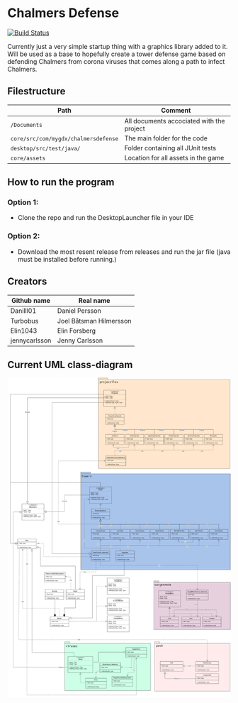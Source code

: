 # Chalmers Defense

[![Build Status](https://app.travis-ci.com/Danilll01/TDA367-OO-Projekt.svg?branch=main)](https://app.travis-ci.com/Danilll01/TDA367-OO-Projekt)

Currently just a very simple startup thing with a graphics library added to it. Will be used as a base to hopefully
create a tower defense game based on defending Chalmers from corona viruses that comes along a path to infect Chalmers.

## Filestructure
Path                                   | Comment
---------------------------------      | -------------
`/Documents`                           | All documents accociated with the project
`core/src/com/mygdx/chalmersdefense`   | The main folder for the code
`desktop/src/test/java/`               | Folder containing all JUnit tests
`core/assets`                          | Location for all assets in the game


## How to run the program
### Option 1:
* Clone the repo and run the DesktopLauncher file in your IDE

### Option 2:
* Download the most resent release from releases and run the jar file (java must be installed before running.)

## Creators

Github name   | Real name
------------- | -------------
Danilll01     | Daniel Persson
Turbobus      | Joel Båtsman Hilmersson
Elin1043      | Elin Forsberg
jennycarlsson | Jenny Carlsson

## Current UML class-diagram
![UML class-diagram](/Documents/UMLclass-diagramChalmersDefense.png)
